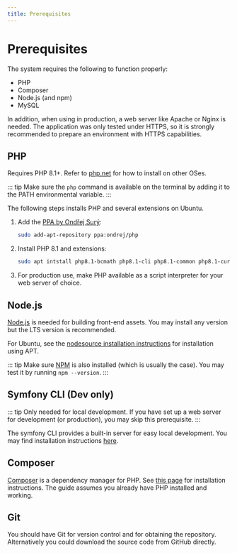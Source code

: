 ```yaml
---
title: Prerequisites
---
```


# Prerequisites

The system requires the following to function properly:
- PHP
- Composer
- Node.js (and npm)
- MySQL

In addition, when using in production, a web server like Apache or Nginx is needed. The application was only tested under HTTPS, so it is strongly recommended to prepare an environment with HTTPS capabilities.

## PHP

Requires PHP 8.1+. Refer to [php.net](https://www.php.net/) for how to install on other OSes.

::: tip
Make sure the `php` command is available on the terminal by adding it to the PATH environmental variable.
:::

The following steps installs PHP and several extensions on Ubuntu.

1. Add the [PPA by Ondřej Surý](https://launchpad.net/~ondrej/+archive/ubuntu/php):

    ```sh
    sudo add-apt-repository ppa:ondrej/php
    ```

2. Install PHP 8.1 and extensions:

    ```sh
    sudo apt intstall php8.1-bcmath php8.1-cli php8.1-common php8.1-curl php8.1-fpm php8.1-gd php8.1-gmp php8.1-gnupg php8.1-igbinary php8.1-imagick php8.1-intl php8.1-mbstring php8.1-mysql php8.1-opcache php8.1-phpdbg php8.1-readline php8.1-redis php8.1-sqlite3 php8.1-xdebug php8.1-xml php8.1-yaml php8.1-zip php8.1 
    ```

3. For production use, make PHP available as a script interpreter for your web server of choice.

## Node.js

[Node.js](https://nodejs.org) is needed for building front-end assets. You may install any version but the LTS version is recommended.

For Ubuntu, see the [nodesource installation instructions](https://github.com/nodesource/distributions#installation-instructions) for installation using APT.

::: tip
Make sure [NPM](https://www.npmjs.com/) is also installed (which is usually the case). You may test it by running `npm --version`.
:::

## Symfony CLI (Dev only)

::: tip
Only needed for local development. If you have set up a web server for development (or production), you may skip this prerequisite.
:::

The symfony CLI provides a built-in server for easy local development. You may find installation instructions [here](https://symfony.com/download).

## Composer

[Composer](https://getcomposer.org/) is a dependency manager for PHP. See [this page](https://getcomposer.org/download/) for installation instructions. The guide assumes you already have PHP installed and working.

## Git

You should have Git for version control and for obtaining the repository. Alternatively you could download the source code from GitHub directly.